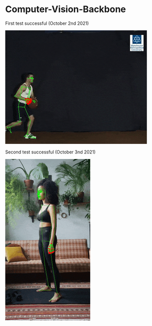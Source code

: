# Computer-Vision-Backbone

First test successful (October 2nd 2021)

![](https://github.com/Carji/Computer-Vision-Backbone/blob/main/sampled_output/sample_1.gif?raw=true)

Second test successful (October 3nd 2021)

![](https://github.com/Carji/Computer-Vision-Backbone/blob/main/sampled_output/sample_2.gif?raw=true)
